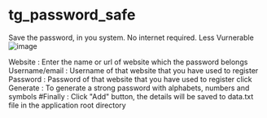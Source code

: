 # tg_password_safe
Save the password, in you system. No internet required. Less Vurnerable
![image](https://user-images.githubusercontent.com/77728178/120851497-86aa3500-c596-11eb-9c51-31487aa48aa5.png)

Website : Enter the name or url of website which the password belongs
Username/email : Username of that website that you have used to register
Password :  Password of that website that you have used to register
click Generate : To generate a strong password with alphabets, numbers and symbols
#Finally : Click "Add" button, the details will be saved to data.txt file in the application root directory
